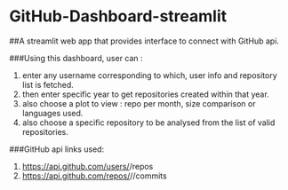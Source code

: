 # GitHub-Dashboard-streamlit

##A streamlit web app that provides interface to connect with GitHub api.

###Using this dashboard, user can : 
1. enter any username corresponding to which, user info and repository list is fetched.
2. then enter specific year to get repositories created within that year.
3. also choose a plot to view : repo per month, size comparison or languages used.
4. also choose a specific repository to be analysed from the list of valid repositories.

###GitHub api links used: 
1. https://api.github.com/users/<username>/repos
2. https://api.github.com/repos/<username>/<reponame>/commits
  
